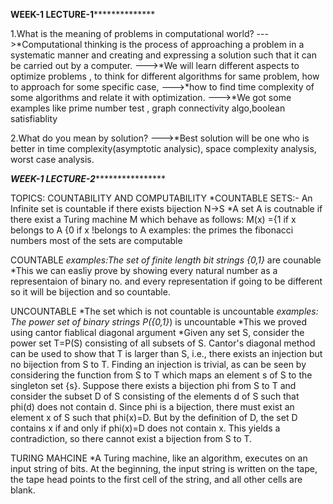 ************************************************************WEEK-1 LECTURE-1**************************************************************************

1.What is the meaning of problems in computational world?
--->*Computational thinking is the process of approaching a problem in a systematic manner and creating and expressing a solution such that it can be carried out by a computer. 
--->*We will learn different aspects to optimize problems , to think for different algorithms for same problem, how to approach for some specific case,
--->*how to find time complexity of some algorithms and relate it with optimization.
--->*We got some examples like prime number test , graph connectivity algo,boolean satisfiablity

2.What do you mean by solution?
--->*Best solution will be one who is better in time complexity(asymptotic analysic), space complexity analysis, worst case analysis.


***********************************************************WEEK-1 LECTURE-2***************************************************************************

TOPICS: COUNTABILITY AND COMPUTABILITY
*COUNTABLE SETS:- An Infinite set is countable if there exists bijection N->S
*A set A is coutnable if there exist a Turing machine M which behave as follows:
      M(x) ={1 if x belongs to A
            {0 if x !belongs to A
 examples: the primes
           the fibonacci numbers
           most of the sets are computable
           
 COUNTABLE
  *examples:The set of finite length bit strings {0,1}* are counable
            *This we can easliy prove by showing every natural number as a representaion of binary no. and every representation if going to be different
            so it will be bijection and so countable.
 
 UNCOUNTABLE
 *The set which is not countable is uncountable
 *examples: The power set of binary strings P({0,1}*) is uncountable
            *This we proved using cantor fiablical diagonal argument
            *Given any set S, consider the power set T=P(S) consisting of all subsets of S. Cantor's diagonal method can be used to show that T is larger than S, 
            i.e., there exists an injection but no bijection from S to T. Finding an injection is trivial, as can be seen by considering the function from S to T 
            which maps an element s of S to the singleton set {s}. Suppose there exists a bijection phi from S to T and consider the subset D of S consisting of 
            the elements d of S such that phi(d) does not contain d. Since phi is a bijection, there must exist an element x of S such that phi(x)=D.
            But by the definition of D, the set D contains x if and only if phi(x)=D does not contain x. This yields a contradiction, so there cannot exist a bijection from S to T.
 
 TURING MAHCINE
  *A Turing machine, like an algorithm, executes on an input string of bits. At the beginning, the input string is written on the tape, the tape head points to the first cell of the string, 
  and all other cells are blank.







